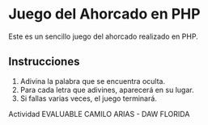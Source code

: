 # Juego del Ahorcado en PHP

Este es un sencillo juego del ahorcado realizado en PHP.

## Instrucciones

1. Adivina la palabra que se encuentra oculta.
2. Para cada letra que adivines, aparecerá en su lugar.
3. Si fallas varias veces, el juego terminará.

Actividad EVALUABLE CAMILO ARIAS - DAW FLORIDA

